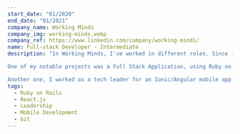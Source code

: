 ```yaml
---
start_date: "01/2020"
end_date: "01/2021"
company_name: Working Minds
company_img: working-minds.webp
company_ref: https://www.linkedin.com/company/working-minds/
name: Full-stack Developer - Intermediate
description: "In Working Minds, I've worked in different roles. Since it's a consultant-style company, each project required a different approach and role from me.

One of my notable projects was a Full Stack Application, using Ruby on Rails for the back end and React.js for the front end, where I leveraged my technical skills to develop an E-commerce platform for customers and an Admin portal for event scheduling.

Another one, I worked as a tech leader for an Ionic/Angular mobile app used by a private healthcare provider. This app required many integrations with different APIs and dealt with a lot of legacy code."
tags:
  - Ruby on Rails
  - React.js
  - Leadership
  - Mobile Development
  - Git
---
```

